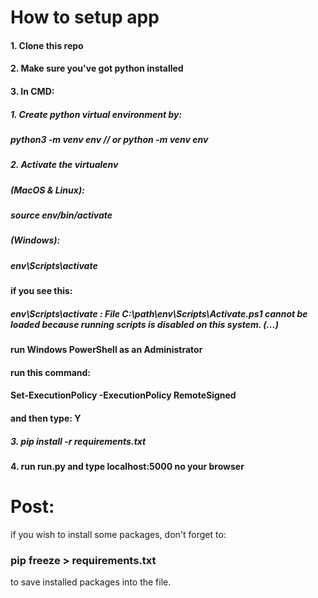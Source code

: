 # How to setup app

#### 1. Clone this repo
#### 2. Make sure you've got python installed
#### 3. In CMD:
##### 1. Create python virtual environment by:
#####     python3 -m venv env   // or python -m venv env
##### 2. Activate the virtualenv
#####     (MacOS & Linux):
#####         source env/bin/activate
#####     (Windows):
#####         env\Scripts\activate
#### if you see this:
##### env\Scripts\activate : File C:\path\env\Scripts\Activate.ps1 cannot be loaded because running scripts is disabled on this system. (...)
#### run Windows PowerShell as an Administrator
#### run this command:
#### Set-ExecutionPolicy -ExecutionPolicy RemoteSigned
#### and then type: Y
##### 3. pip install -r requirements.txt
#### 4. run run.py and type localhost:5000 no your browser 

# Post:
if you wish to install some packages, don't forget to:

### pip freeze > requirements.txt
to save installed packages into the file.